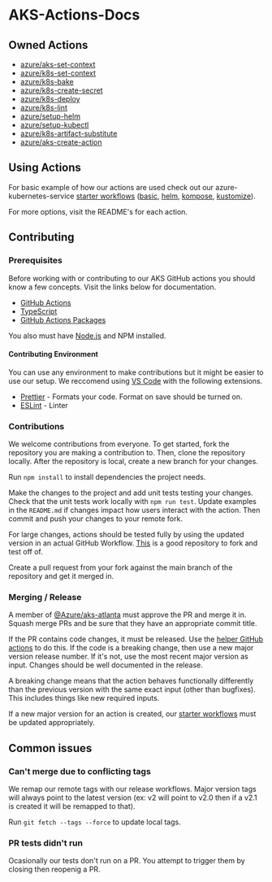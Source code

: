 # AKS-Actions-Docs

## Owned Actions

- [azure/aks-set-context](https://github.com/Azure/aks-set-context)
- [azure/k8s-set-context](https://github.com/Azure/k8s-set-context)
- [azure/k8s-bake](https://github.com/Azure/k8s-bake)
- [azure/k8s-create-secret](https://github.com/Azure/k8s-create-secret)
- [azure/k8s-deploy](https://github.com/Azure/k8s-deploy)
- [azure/k8s-lint](https://github.com/Azure/k8s-lint)
- [azure/setup-helm](https://github.com/Azure/setup-helm)
- [azure/setup-kubectl](https://github.com/Azure/setup-kubectl)
- [azure/k8s-artifact-substitute](https://github.com/Azure/k8s-artifact-substitute)
- [azure/aks-create-action](https://github.com/Azure/aks-create-action)

## Using Actions

For basic example of how our actions are used check out our azure-kubernetes-service [starter workflows](https://github.com/actions/starter-workflows/tree/main/deployments) ([basic](https://github.com/actions/starter-workflows/blob/main/deployments/azure-kubernetes-service.yml), [helm](https://github.com/actions/starter-workflows/blob/main/deployments/azure-kubernetes-service-helm.yml), [kompose](https://github.com/actions/starter-workflows/blob/main/deployments/azure-kubernetes-service-kompose.yml), [kustomize](https://github.com/actions/starter-workflows/blob/main/deployments/azure-kubernetes-service-kustomize.yml)). 

For more options, visit the README's for each action.

## Contributing 

### Prerequisites

Before working with or contributing to our AKS GitHub actions you should know a few concepts. Visit the links below for documentation.

- [GitHub Actions](https://docs.github.com/en/actions)
- [TypeScript](https://www.typescriptlang.org/)
- [GitHub Actions Packages](https://github.com/actions/toolkit)

You also must have [Node.js](https://nodejs.org/en/) and NPM installed.

#### Contributing Environment

You can use any environment to make contributions but it might be easier to use our setup. We reccomend using [VS Code](https://code.visualstudio.com/) with the following extensions.

- [Prettier](https://marketplace.visualstudio.com/items?itemName=esbenp.prettier-vscode) - Formats your code. Format on save should be turned on.
- [ESLint](https://marketplace.visualstudio.com/items?itemName=dbaeumer.vscode-eslint) - Linter

### Contributions

We welcome contributions from everyone. To get started, fork the repository you are making a contribution to. Then, clone the repository locally. After the repository is local, create a new branch for your changes.

Run `npm install` to install dependencies the project needs. 

Make the changes to the project and add unit tests testing your changes. Check that the unit tests work locally with `npm run test`. Update examples in the `README.md` if changes impact how users interact with the action. Then commit and push your changes to your remote fork.

For large changes, actions should be tested fully by using the updated version in an actual GitHub Workflow. [This](https://github.com/OliverMKing/AKS-GitHub-Actions-Demo) is a good repository to fork and test off of.

Create a pull request from your fork against the main branch of the repository and get it merged in.

### Merging / Release

A member of [@Azure/aks-atlanta](https://github.com/orgs/Azure/teams/aks-atlanta) must approve the PR and merge it in. Squash merge PRs and be sure that they have an appropriate commit title.

If the PR contains code changes, it must be released. Use the [helper GitHub actions](https://github.com/OliverMKing/javascript-release-workflow#usage) to do this. If the code is a breaking change, then use a new major version release number. If it's not, use the most recent major version as input. Changes should be well documented in the release.

A breaking change means that the action behaves functionally differently than the previous version with the same exact input (other than bugfixes). This includes things like new required inputs.

If a new major version for an action is created, our [starter workflows](https://github.com/Azure/k8s-deploy/issues/174#issuecomment-1167377782) must be updated appropriately.

## Common issues

### Can't merge due to conflicting tags

We remap our remote tags with our release workflows. Major version tags will always point to the latest version (ex: v2 will point to v2.0 then if a v2.1 is created it will be remapped to that).

Run `git fetch --tags --force` to update local tags.

### PR tests didn't run

Ocasionally our tests don't run on a PR. You attempt to trigger them by closing then reopenig a PR.
